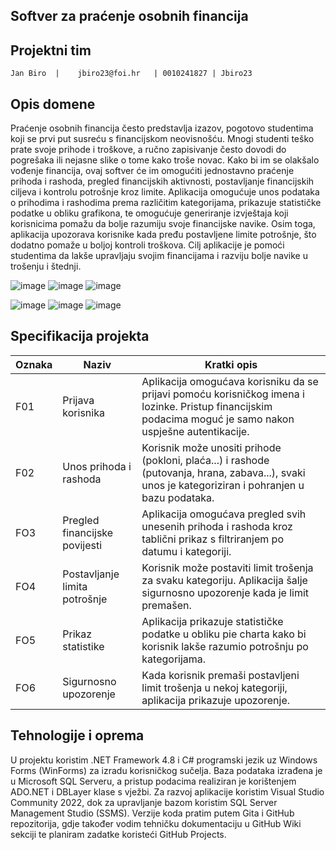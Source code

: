 ## Softver za praćenje osobnih financija

## Projektni tim

    Jan Biro  |    jbiro23@foi.hr   | 0010241827 | Jbiro23



## Opis domene
Praćenje osobnih financija često predstavlja izazov, pogotovo studentima koji se prvi put susreću s financijskom neovisnošću. Mnogi studenti teško prate svoje prihode i troškove, a ručno zapisivanje često dovodi do pogrešaka ili nejasne slike o tome kako troše novac.
Kako bi im se olakšalo vođenje financija, ovaj softver će im omogućiti jednostavno praćenje prihoda i rashoda, pregled financijskih aktivnosti, postavljanje financijskih ciljeva i kontrolu potrošnje kroz limite. Aplikacija omogućuje unos podataka o prihodima i rashodima prema različitim kategorijama, prikazuje statističke podatke u obliku grafikona, te omogućuje generiranje izvještaja koji korisnicima pomažu da bolje razumiju svoje financijske navike. Osim toga, aplikacija upozorava korisnike kada pređu postavljene limite potrošnje, što dodatno pomaže u boljoj kontroli troškova. Cilj aplikacije je pomoći studentima da lakše upravljaju svojim financijama i razviju bolje navike u trošenju i štednji.

![image](https://github.com/user-attachments/assets/fde8a05f-f33f-4d32-af3a-91c43c6f152a)  ![image](https://github.com/user-attachments/assets/f013a363-0f82-4db2-94c5-328cc94558c3)  ![image](https://github.com/user-attachments/assets/b2805132-afb9-4c19-84d3-fde065c21295)

![image](https://github.com/user-attachments/assets/cf629498-a780-4469-9f5c-78a785e31f62)  ![image](https://github.com/user-attachments/assets/5fbbc50e-37be-4ab0-adac-a1f2f388c89c)  ![image](https://github.com/user-attachments/assets/03703e1a-bcfd-41b1-93ec-428cd0a3bf26)







## Specifikacija projekta

Oznaka | Naziv | Kratki opis 
------ | ----- | ----------- 
F01 | Prijava korisnika | Aplikacija omogućava korisniku da se prijavi pomoću korisničkog imena i lozinke. Pristup financijskim podacima moguć je samo nakon uspješne autentikacije.
F02 | Unos prihoda i rashoda | Korisnik može unositi prihode (pokloni, plaća...) i rashode (putovanja, hrana, zabava...), svaki unos je kategoriziran i pohranjen u bazu podataka. 
FO3 | Pregled financijske povijesti | Aplikacija omogućava pregled svih unesenih prihoda i rashoda kroz tablični prikaz s filtriranjem po datumu i kategoriji.
FO4 | Postavljanje limita potrošnje | Korisnik može postaviti limit trošenja za svaku kategoriju. Aplikacija šalje sigurnosno upozorenje kada je limit premašen.
FO5 |Prikaz statistike | Aplikacija prikazuje statističke podatke u obliku pie charta kako bi korisnik lakše razumio potrošnju po kategorijama.
FO6 | Sigurnosno upozorenje | Kada korisnik premaši postavljeni limit trošenja u nekoj kategoriji, aplikacija prikazuje upozorenje.

## Tehnologije i oprema
U projektu koristim .NET Framework 4.8 i C# programski jezik uz Windows Forms (WinForms) za izradu korisničkog sučelja. Baza podataka izrađena je u Microsoft SQL Serveru, a pristup podacima realiziran je korištenjem ADO.NET i DBLayer klase s vježbi.
Za razvoj aplikacije koristim Visual Studio Community 2022, dok za upravljanje bazom koristim SQL Server Management Studio (SSMS). Verzije koda pratim putem Gita i GitHub repozitorija, gdje također vodim tehničku dokumentaciju u GitHub Wiki sekciji te planiram zadatke koristeći GitHub Projects.
